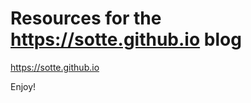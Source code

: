 Resources for the https://sotte.github.io blog
==============================================
https://sotte.github.io

Enjoy!
